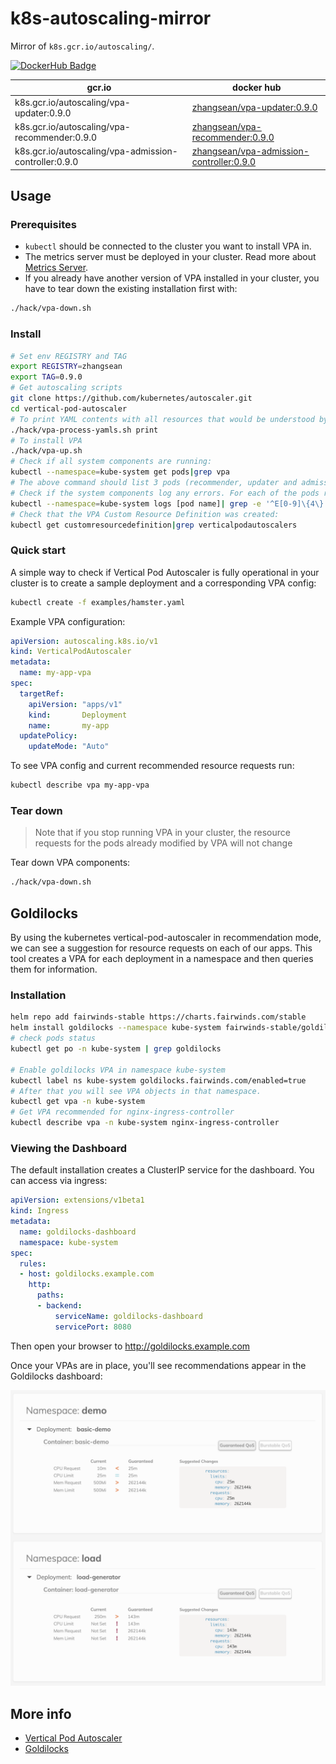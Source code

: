 # k8s-autoscaling-mirror

Mirror of `k8s.gcr.io/autoscaling/`.

[![DockerHub Badge](http://dockeri.co/image/zhangsean/vpa-recommender)](https://hub.docker.com/r/zhangsean/vpa-recommender/)

gcr.io | docker hub
---|---
k8s.gcr.io/autoscaling/vpa-updater:0.9.0 | [zhangsean/vpa-updater:0.9.0](https://hub.docker.com/r/zhangsean/vpa-updater/)
k8s.gcr.io/autoscaling/vpa-recommender:0.9.0 | [zhangsean/vpa-recommender:0.9.0](https://hub.docker.com/r/zhangsean/vpa-recommender/)
k8s.gcr.io/autoscaling/vpa-admission-controller:0.9.0 | [zhangsean/vpa-admission-controller:0.9.0](https://hub.docker.com/r/zhangsean/vpa-admission-controller/)

## Usage

### Prerequisites

* `kubectl` should be connected to the cluster you want to install VPA in.
* The metrics server must be deployed in your cluster. Read more about [Metrics Server](https://github.com/kubernetes-incubator/metrics-server).
* If you already have another version of VPA installed in your cluster, you have to tear down the existing installation first with:

```sh
./hack/vpa-down.sh
```

### Install

```sh
# Set env REGISTRY and TAG
export REGISTRY=zhangsean
export TAG=0.9.0
# Get autoscaling scripts
git clone https://github.com/kubernetes/autoscaler.git
cd vertical-pod-autoscaler
# To print YAML contents with all resources that would be understood by kubectl diff|apply|... commands, you can use
./hack/vpa-process-yamls.sh print
# To install VPA
./hack/vpa-up.sh
# Check if all system components are running:
kubectl --namespace=kube-system get pods|grep vpa
# The above command should list 3 pods (recommender, updater and admission-controller) all in state Running.
# Check if the system components log any errors. For each of the pods returned by the previous command do:
kubectl --namespace=kube-system logs [pod name]| grep -e '^E[0-9]\{4\}'
# Check that the VPA Custom Resource Definition was created:
kubectl get customresourcedefinition|grep verticalpodautoscalers
```

### Quick start

A simple way to check if Vertical Pod Autoscaler is fully operational in your cluster is to create a sample deployment and a corresponding VPA config:

```sh
kubectl create -f examples/hamster.yaml
```

Example VPA configuration:

```yaml
apiVersion: autoscaling.k8s.io/v1
kind: VerticalPodAutoscaler
metadata:
  name: my-app-vpa
spec:
  targetRef:
    apiVersion: "apps/v1"
    kind:       Deployment
    name:       my-app
  updatePolicy:
    updateMode: "Auto"
```

To see VPA config and current recommended resource requests run:

```sh
kubectl describe vpa my-app-vpa
```

### Tear down

> Note that if you stop running VPA in your cluster, the resource requests for the pods already modified by VPA will not change

Tear down VPA components:

```sh
./hack/vpa-down.sh
```

## Goldilocks

By using the kubernetes vertical-pod-autoscaler in recommendation mode, we can see a suggestion for resource requests on each of our apps. This tool creates a VPA for each deployment in a namespace and then queries them for information.

### Installation

```sh
helm repo add fairwinds-stable https://charts.fairwinds.com/stable
helm install goldilocks --namespace kube-system fairwinds-stable/goldilocks
# check pods status
kubectl get po -n kube-system | grep goldilocks

# Enable goldilocks VPA in namespace kube-system
kubectl label ns kube-system goldilocks.fairwinds.com/enabled=true
# After that you will see VPA objects in that namespace.
kubectl get vpa -n kube-system
# Get VPA recommended for nginx-ingress-controller
kubectl describe vpa -n kube-system nginx-ingress-controller
```

### Viewing the Dashboard

The default installation creates a ClusterIP service for the dashboard. You can access via ingress:

```yaml
apiVersion: extensions/v1beta1
kind: Ingress
metadata:
  name: goldilocks-dashboard
  namespace: kube-system
spec:
  rules:
  - host: goldilocks.example.com
    http:
      paths:
      - backend:
          serviceName: goldilocks-dashboard
          servicePort: 8080
```

Then open your browser to http://goldilocks.example.com

Once your VPAs are in place, you'll see recommendations appear in the Goldilocks dashboard:

![Goldilocks Screenshot](https://github.com/FairwindsOps/goldilocks/blob/master/img/screenshot.png)

## More info

* [Vertical Pod Autoscaler](https://github.com/kubernetes/autoscaler/tree/master/vertical-pod-autoscaler)
* [Goldilocks](https://github.com/FairwindsOps/goldilocks)